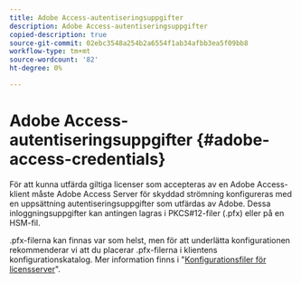 ```yaml
---
title: Adobe Access-autentiseringsuppgifter
description: Adobe Access-autentiseringsuppgifter
copied-description: true
source-git-commit: 02ebc3548a254b2a6554f1ab34afbb3ea5f09bb8
workflow-type: tm+mt
source-wordcount: '82'
ht-degree: 0%

---
```


# Adobe Access-autentiseringsuppgifter {#adobe-access-credentials}

För att kunna utfärda giltiga licenser som accepteras av en Adobe Access-klient måste Adobe Access Server för skyddad strömning konfigureras med en uppsättning autentiseringsuppgifter som utfärdas av Adobe. Dessa inloggningsuppgifter kan antingen lagras i PKCS#12-filer (.pfx) eller på en HSM-fil.

.pfx-filerna kan finnas var som helst, men för att underlätta konfigurationen rekommenderar vi att du placerar .pfx-filerna i klientens konfigurationskatalog. Mer information finns i &quot;[Konfigurationsfiler för licensserver](../../aaxs-protected-streaming/aaxs-license-server-config-files/aaxs-configuration-directory-structure.md)&quot;.
